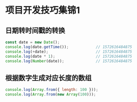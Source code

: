 # 项目开发技巧集锦1

## 日期转时间戳的转换

```js
const date = new Date();
console.log(date.getTime());            // 1572616484875
console.log(+date);                     // 1572616484875
console.log(date * 1);                  // 1572616484875
console.log(Number(date));              // 1572616484875
```

## 根据数字生成对应长度的数组

```js
console.log(Array.from({ length: 100 }));
console.log(Array.from(new Array(100)));
```
